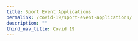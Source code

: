 ```yaml
---
title: Sport Event Applications
permalink: /covid-19/sport-event-applications/
description: ""
third_nav_title: Covid 19
---
```



